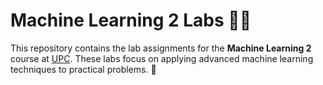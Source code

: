 # Machine Learning 2 Labs 🧑‍💻

This repository contains the lab assignments for the **Machine Learning 2** course at [UPC](https://www.upc.edu/ca). These labs focus on applying advanced machine learning techniques to practical problems. 🚀

